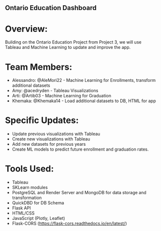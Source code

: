 ## Ontario Education Dashboard
# Overview: 
Building on the Ontario Education Project from Project 3, we will use Tableau and Machine Learning to update and improve the app. 

# Team Members:
- Alessandro: @AleMori22 - Machine Learning for Enrollments, transform additional datasets
- Amy: @acedryden - Tableau Visualizations 
- Arti: @Artib03 - Machine Learning for Graduation
- Khemaka: @Khemaka14 - Load additional datasets to DB, HTML for app 

# Specific Updates: 
- Update previous visualizations with Tableau 
- Create new visualizations with Tableau 
- Add new datasets for previous years 
- Create ML models to predict future enrollment and graduation rates.

# Tools Used:
- Tableau
- SKLearn modules
- PostgreSQL and Render Server and MongoDB for data storage and transformation
- QuickDBD for DB Schema
- Flask API
- HTML/CSS
- JavaScript (Plotly, Leaflet)
- Flask-CORS (https://flask-cors.readthedocs.io/en/latest/)
